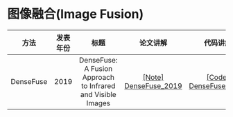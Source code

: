 # 图像融合(Image Fusion)

| 方法        | 发表年份 | 标题                                                          | 论文讲解                                                                  | 代码讲解                                                                  | 基础框架        |
|:---------:|:----:|:-----------------------------------------------------------:|:---------------------------------------------------------------------:|:---------------------------------------------------------------------:|:-----------:|
| DenseFuse | 2019 | DenseFuse: A Fusion Approach to Infrared and Visible Images | [[Note] DenseFuse_2019](https://www.bilibili.com/video/av1402370327/) | [[Code] DenseFuse_2019](https://www.bilibili.com/video/av1952373152/) | AutoEncoder |






